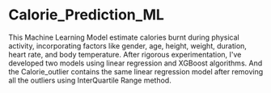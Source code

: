 # Calorie_Prediction_ML
This Machine Learning Model estimate calories burnt during physical activity, incorporating factors like gender, age, height, weight, duration, heart rate, and body temperature. 
After rigorous experimentation, I've developed two models using linear regression and XGBoost algorithms. And the Calorie_outlier contains the same linear regression model after removing all the outliers using InterQuartile Range method.

